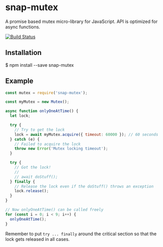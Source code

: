 # snap-mutex

A promise based mutex micro-library for JavaScript. API is optimized for async functions.

[![Build Status](https://travis-ci.org/ilkkao/snap-mutex.svg?branch=master)](https://travis-ci.org/ilkkao/snap-mutex)

## Installation

  $ npm install --save snap-mutex

## Example

```javascript
const mutex = require('snap-mutex');

const myMutex = new Mutex();

async function onlyOneAtTime() {
  let lock;

  try {
    // Try to get the lock
    lock = await myMutex.acquire({ timeout: 60000 }); // 60 seconds
  } catch (e) {
    // Failed to acquire the lock
    throw new Error('Mutex locking timeout');
  }

  try {
    // Got the lock!
    //
    // await doStuff();
  } finally {
    // Release the lock even if the doStuff() throws an exception
    lock.release();
  }
}

// Now onlyOneAtTime() can be called freely
for (const i = 0; i < 9; i++) {
  onlyOneAtTime();
}
```

Remember to put `try ... finally` around the critical section so that the lock gets released in
all cases.
